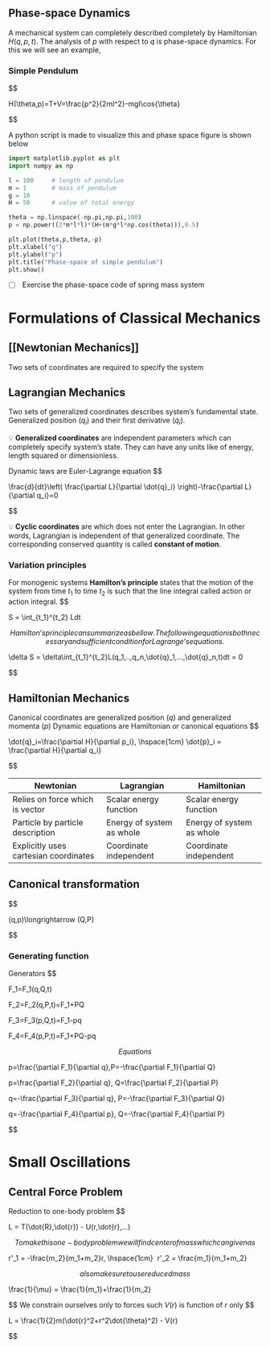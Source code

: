 ---
---

## Phase-space Dynamics
A mechanical system can completely described completely by Hamiltonian $H(q,p,t)$. The analysis of $p$ with respect to $q$ is phase-space dynamics. For this we will see an example,

### Simple Pendulum
$$

H(\theta,p)=T+V=\frac{p^2}{2ml^2}-mgl\cos{\theta}

$$

A python script is made to visualize this and phase space figure is shown below

```python
import matplotlib.pyplot as plt
import numpy as np

l = 100     # length of pendulum
m = 1       # mass of pendulum
g = 10
H = 50      # value of total energy

theta = np.linspace(-np.pi,np.pi,100)
p = np.power((2*m*l*l)*(H+(m*g*l*np.cos(theta))),0.5)

plt.plot(theta,p,theta,-p)
plt.xlabel("q")
plt.ylabel("p")
plt.title("Phase-space of simple pendulum")
plt.show()
```

- [ ]  Exercise the phase-space code of spring mass system

  
# Formulations of Classical Mechanics

## [[Newtonian Mechanics]]
Two sets of coordinates are required to specify the system

## Lagrangian Mechanics
Two sets of generalized coordinates describes system’s fundamental state. Generalized position ($q_i$) and their first derivative ($\dot{q}_i$).

<aside>
💡 <strong>Generalized coordinates</strong> are independent parameters which can completely specify system’s state. They can have any units like of energy, length squared or dimensionless.
</aside>

Dynamic laws are Euler-Lagrange equation
$$

\frac{d}{dt}\left( \frac{\partial L}{\partial \dot{q}_i} \right)-\frac{\partial L}{\partial q_i}=0

$$
<aside>

💡 <strong>Cyclic coordinates</strong> are which does not enter the Lagrangian. In other words, Lagrangian is independent of that generalized coordinate. The corresponding conserved quantity is called **constant of motion**.
</aside>

### Variation principles
For monogenic systems **Hamilton’s principle** states that the motion of the system from time $t_1$ to time $t_2$ is such that the line integral called action or action integral.
$$

S = \int_{t_1}^{t_2} Ldt

$$
Hamilton’s principle can summarize as bellow. The following equation is both necessary and sufficient condition for Lagrange’s equations.
$$

\delta S = \delta\int_{t_1}^{t_2}L(q_1,..,q_n,\dot{q}_1,...,\dot{q}_n,t)dt = 0

$$

## Hamiltonian Mechanics
Canonical coordinates are generalized position ($q$) and generalized momenta ($p$)
Dynamic equations are Hamiltonian or canonical equations
$$

\dot{q}_i=\frac{\partial H}{\partial p_i}, \hspace{1cm} \dot{p}_i = \frac{\partial H}{\partial q_i}

$$

| Newtonian                             | Lagrangian                | Hamiltonian               |
| ------------------------------------- | ------------------------- | ------------------------- |
| Relies on force which is vector       | Scalar energy function    | Scalar energy function    |
| Particle by particle description      | Energy of system as whole | Energy of system as whole |
| Explicitly uses cartesian coordinates | Coordinate independent    | Coordinate independent    |

  
## Canonical transformation
$$

(q,p)\longrightarrow (Q,P)

$$
### Generating function
Generators
$$

F_1=F_1(q,Q,t)

$$
$$

F_2=F_2(q,P,t)=F_1+PQ

$$
$$

F_3=F_3(p,Q,t)=F_1-pq

$$
$$

F_4=F_4(p,P,t)=F_1+PQ-pq

$$
Equations
$$

p=\frac{\partial F_1}{\partial q},P=-\frac{\partial F_1}{\partial Q}

$$ $$

p=\frac{\partial F_2}{\partial q}, Q=\frac{\partial F_2}{\partial P}

$$
$$

q=-\frac{\partial F_3}{\partial q}, P=-\frac{\partial F_3}{\partial Q}

$$
$$

q=-\frac{\partial F_4}{\partial p}, Q=-\frac{\partial F_4}{\partial P}

$$

# Small Oscillations
## Central Force Problem
Reduction to one-body problem
$$

L = T(\dot{R},\dot{r}) - U(r,\dot{r},...)

$$
To make this one-body problem we will find center of mass which can given as
$$

r'_1 = -\frac{m_2}{m_1+m_2}r, \hspace{1cm}  r'_2 = \frac{m_1}{m_1+m_2}

$$
also make sure to use reduced mass
$$

\frac{1}{\mu} = \frac{1}{m_1}+\frac{1}{m_2}

$$
We constrain ourselves only to forces such $V(r)$ is function of $r$ only
$$

L = \frac{1}{2}m(\dot{r}^2+r^2\dot{\theta}^2) - V(r)

$$